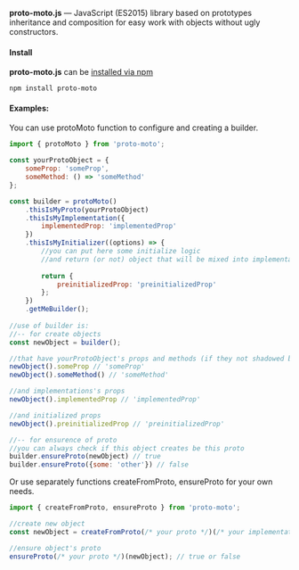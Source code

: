 **proto-moto.js** — JavaScript (ES2015) library based on prototypes inheritance 
and composition for easy work with objects without ugly constructors.

#### Install
**proto-moto.js** can be [installed via npm](https://www.npmjs.com/package/proto-moto)

```shell
npm install proto-moto
```

#### Examples:
You can use protoMoto function to configure and
creating a builder.

```javascript
import { protoMoto } from 'proto-moto';

const yourProtoObject = {
    someProp: 'someProp',
    someMethod: () => 'someMethod'
};

const builder = protoMoto()
    .thisIsMyProto(yourProtoObject)
    .thisIsMyImplementation({
        implementedProp: 'implementedProp'
    })
    .thisIsMyInitializer((options) => {
        //you can put here some initialize logic
        //and return (or not) object that will be mixed into implementation
        
        return {
            preinitializedProp: 'preinitializedProp'
        };
    })
    .getMeBuilder();
    
//use of builder is:
//-- for create objects
const newObject = builder();

//that have yourProtoObject's props and methods (if they not shadowed by your implementation)
newObject().someProp // 'someProp'
newObject().someMethod() // 'someMethod'

//and implementations's props
newObject().implementedProp // 'implementedProp'

//and initialized props
newObject().preinitializedProp // 'preinitializedProp'

//-- for ensurence of proto
//you can always check if this object creates be this proto
builder.ensureProto(newObject) // true
builder.ensureProto({some: 'other'}) // false
```

Or use separately functions createFromProto, ensureProto 
for your own needs.
```javascript
import { createFromProto, ensureProto } from 'proto-moto';

//create new object
const newObject = createFromProto(/* your proto */)(/* your implementation */);

//ensure object's proto
ensureProto(/* your proto */)(newObject); // true or false
```